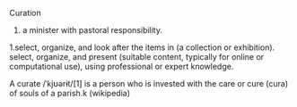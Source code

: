 Curation


1. a minister with pastoral responsibility.

1.select, organize, and look after the items in (a collection or exhibition).
select, organize, and present (suitable content, typically for online or computational use), using professional or expert knowledge.

A curate /ˈkjʊərɨt/[1] is a person who is invested with the care or cure (cura) of souls of a parish.k (wikipedia)